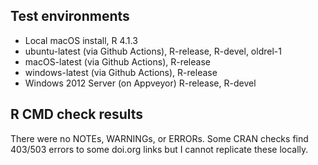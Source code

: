 ## Test environments
* Local macOS install, R 4.1.3
* ubuntu-latest (via Github Actions), R-release, R-devel, oldrel-1
* macOS-latest (via Github Actions), R-release
* windows-latest (via Github Actions), R-release
* Windows 2012 Server (on Appveyor) R-release, R-devel

## R CMD check results
There were no NOTEs, WARNINGs, or ERRORs. Some CRAN checks find 403/503 errors
to some doi.org links but I cannot replicate these locally.

